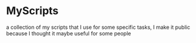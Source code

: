 # MyScripts
a collection of my scripts that I use for some specific tasks, I make it public because I thought it maybe useful for some people
